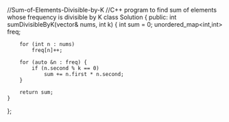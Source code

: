 //Sum-of-Elements-Divisible-by-K
//C++ program to find sum of elements whose frequency is divisible by K
class Solution {
public:
    int sumDivisibleByK(vector<int>& nums, int k) {
        int sum = 0;
        unordered_map<int,int> freq;
        
        for (int n : nums)
            freq[n]++;
        
        for (auto &n : freq) {
            if (n.second % k == 0)
                sum += n.first * n.second;
        }
        
        return sum;
    }
};

